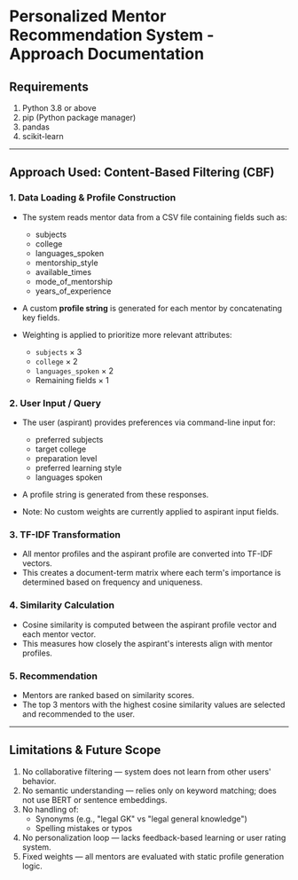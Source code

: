 # Personalized Mentor Recommendation System - Approach Documentation

## Requirements
1. Python 3.8 or above
2. pip (Python package manager)
3. pandas
4. scikit-learn


---------------------------------------------------------------------------------------------------------------------------------------

## Approach Used: Content-Based Filtering (CBF)

### 1. Data Loading & Profile Construction
- The system reads mentor data from a CSV file containing fields such as:
  - subjects
  - college
  - languages_spoken
  - mentorship_style
  - available_times
  - mode_of_mentorship
  - years_of_experience

- A custom **profile string** is generated for each mentor by concatenating key fields.
- Weighting is applied to prioritize more relevant attributes:
  - `subjects` × 3
  - `college` × 2
  - `languages_spoken` × 2
  - Remaining fields × 1

### 2. User Input / Query
- The user (aspirant) provides preferences via command-line input for:
  - preferred subjects
  - target college
  - preparation level
  - preferred learning style
  - languages spoken

- A profile string is generated from these responses.
- Note: No custom weights are currently applied to aspirant input fields.

### 3. TF-IDF Transformation
- All mentor profiles and the aspirant profile are converted into TF-IDF vectors.
- This creates a document-term matrix where each term's importance is determined based on frequency and uniqueness.


### 4. Similarity Calculation
- Cosine similarity is computed between the aspirant profile vector and each mentor vector.
- This measures how closely the aspirant's interests align with mentor profiles.

### 5. Recommendation
- Mentors are ranked based on similarity scores.
- The top 3 mentors with the highest cosine similarity values are selected and recommended to the user.



---------------------------------------------------------------------------------------------------------------------------------------

## Limitations & Future Scope

1. No collaborative filtering — system does not learn from other users' behavior.
2. No semantic understanding — relies only on keyword matching; does not use BERT or sentence embeddings.
3. No handling of:
   - Synonyms (e.g., "legal GK" vs "legal general knowledge")
   - Spelling mistakes or typos
4. No personalization loop — lacks feedback-based learning or user rating system.
5. Fixed weights — all mentors are evaluated with static profile generation logic.


